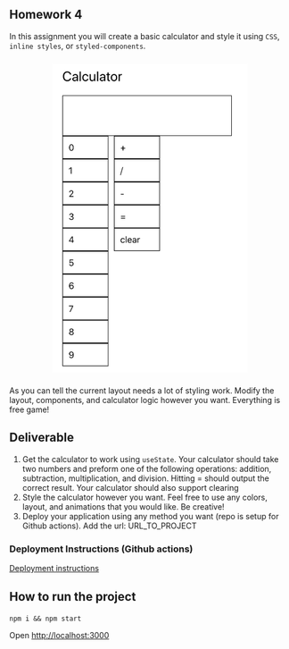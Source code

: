 ## Homework 4

In this assignment you will create a basic calculator and style it using `CSS`, `inline styles`, or `styled-components`.

<div style="display: flex; justify-content: center; padding: 10px 0;">
<img src="images/worst_calculator.png" alt="calculator example" width="350"/>
</div>

As you can tell the current layout needs a lot of styling work. Modify the layout, components, and calculator logic however you want. Everything is free game!

## Deliverable

1. Get the calculator to work using `useState`. Your calculator should take two numbers and preform one of the following operations: addition, subtraction, multiplication, and division. Hitting = should output the correct result. Your calculator should also support clearing
2. Style the calculator however you want. Feel free to use any colors, layout, and animations that you would like. Be creative!
3. Deploy your application using any method you want (repo is setup for Github actions). Add the url: URL_TO_PROJECT

### Deployment Instructions (Github actions)

[Deployment instructions](https://github.com/prof-tejera/react-deployment-code#github-actions)

## How to run the project

`npm i && npm start`

Open [http://localhost:3000](http://localhost:3000)
